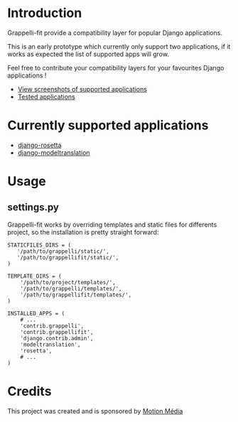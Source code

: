 # Introduction

Grappelli-fit provide a compatibility layer for popular Django applications.

This is an early prototype which currently only support two applications, if it works as expected the list of supported apps will grow.

Feel free to contribute your compatibility layers for your favourites Django applications !

* [View screenshots of supported applications](http://code.google.com/p/grappelli-fit/wiki/TestedApps)
* [Tested applications](http://code.google.com/p/grappelli-fit/wiki/TestedApps)

# Currently supported applications

* [django-rosetta](http://code.google.com/p/django-rosetta/)
* [django-modeltranslation](http://code.google.com/p/django-modeltranslation/)

# Usage

## settings.py

Grappelli-fit works by overriding templates and static files for differents project, so the installation is pretty straight forward:

    STATICFILES_DIRS = (
       '/path/to/grappelli/static/',
       '/path/to/grappellifit/static/',
    )

    TEMPLATE_DIRS = (
        '/path/to/project/templates/',
        '/path/to/grappelli/templates/',
        '/path/to/grappellifit/templates/',
    )

    INSTALLED_APPS = (
        # ...
        'contrib.grappelli',
        'contrib.grappellifit',
        'django.contrib.admin',
        'modeltranslation',
        'rosetta',
        # ...
    )

# Credits

This project was created and is sponsored by [Motion Média](http://motion-m.ca/)